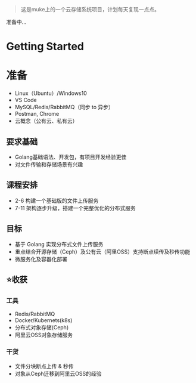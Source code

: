 > 这是muke上的一个云存储系统项目，计划每天复现一点点。

准备中...

# Getting Started

# 准备

- Linux（Ubuntu）/Windows10
- VS Code
- MySQL/Redis/RabbitMQ（同步 to 异步）
- Postman, Chrome
- 云概念（公有云、私有云）

## 要求基础

- Golang基础语法、开发包，有项目开发经验更佳
- 对文件传输和存储场景有兴趣

## 课程安排

- 2-6 构建一个基础版的文件上传服务
- 7-11 架构逐步升级，搭建一个完整优化的分布式服务

## 目标

- 基于 Golang 实现分布式文件上传服务
- 重点结合开源存储（Ceph）及公有云（阿里OSS）支持断点续传及秒传功能
- 微服务化及容器化部署

## ⭐收获

### 工具

- Redis/RabbitMQ
- Docker/Kubernets(k8s)
- 分布式对象存储(Ceph)
- 阿里云OSS对象存储服务

### 干货

- 文件分块断点上传 & 秒传
- 对象从Ceph迁移到阿里云OSS的经验
